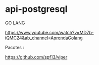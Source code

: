 # api-postgresql
GO LANG 

https://www.youtube.com/watch?v=MD7b-iQMC24&ab_channel=AprendaGolang


Pacotes :

https://github.com/spf13/viper
